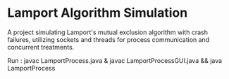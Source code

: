 # Lamport Algorithm Simulation
A project simulating Lamport's mutual exclusion algorithm with crash failures, utilizing sockets and threads for process communication and concurrent treatments.

Run : javac LamportProcess.java & javac LamportProcessGUI.java && java LamportProcess
